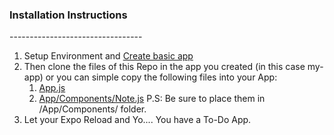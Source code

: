 <h3>Installation Instructions</h3>
---------------------------------

1. Setup Environment and <a href="https://github.com/react-community/create-react-native-app">Create basic app</a> 
2. Then clone the files of this Repo in the app you created (in this case my-app)
   or you can simple copy the following files into your App: 
   1. <a href="https://github.com/ie13softwares/ToDoApp-ReactJsNative/blob/master/App/Components/Main.js">App.js</a>
   2. <a href="https://github.com/ie13softwares/ToDoApp-ReactJsNative/blob/master/App/Components/Note.js">App/Components/Note.js</a>
   P.S: Be sure to place them in <my-app>/App/Components/ folder. 
3. Let your Expo Reload and Yo.... You have a To-Do App.
